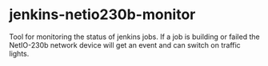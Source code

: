 jenkins-netio230b-monitor
=========================

Tool for monitoring the status of jenkins jobs. If a job is building or failed the NetIO-230b network device will get an event and can switch on traffic lights.  
